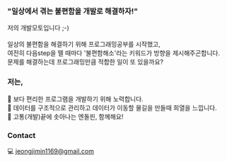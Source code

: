 ### "일상에서 겪는 불편함을 개발로 해결하자!"
저의 개발모토입니다 ;-) <br/>
<br/>
일상의 불편함을 해결하기 위해 프로그래밍공부를 시작했고, <br/>
여전히 다음step을 뗄 때마다 '불편함해소'라는 키워드가 방향을 제시해주곤합니다.<br/>
문제를 해결하는데 프로그래밍만큼 적합한 일이 또 있을까요?

### 저는,
🤔 보다 편리한 프로그램을 개발하기 위해 노력합니다. <br/>
🤔 데이터를 구조적으로 관리하고 데이터가 이동할 물길을 만들때 희열을 느낍니다.<br/>
🤔 고통(개발)끝에 솟아나는 엔돌핀, 함께해요!

### Contact
💻 jeongjimin1169@gmail.com

<!--
**Hijiji/Hijiji** is a ✨ _special_ ✨ repository because its `README.md` (this file) appears on your GitHub profile.

Here are some ideas to get you started:

- 🔭 I’m currently working on ...
- 🌱 I’m currently learning ...
- 👯 I’m looking to collaborate on ...
- 🤔 I’m looking for help with ...
- 💬 Ask me about ...
- 📫 How to reach me: ...
- 😄 Pronouns: ...
- ⚡ Fun fact: ...
-->
